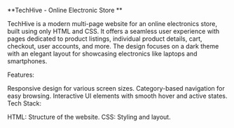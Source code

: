 **TechHive - Online Electronic Store
**


TechHive is a modern multi-page website for an online electronics store, built using only HTML and CSS. It offers a seamless user experience with pages dedicated to product listings, individual product details, cart, checkout, user accounts, and more. The design focuses on a dark theme with an elegant layout for showcasing electronics like laptops and smartphones.

Features:

Responsive design for various screen sizes.
Category-based navigation for easy browsing.
Interactive UI elements with smooth hover and active states.
Tech Stack:

HTML: Structure of the website.
CSS: Styling and layout.
